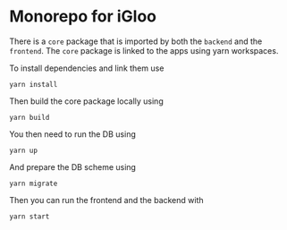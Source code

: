 # Monorepo for iGloo

There is a `core` package that is imported by both the `backend` and the `frontend`. The `core` package is linked to the apps using yarn workspaces.

To install dependencies and link them use

```
yarn install
```

Then build the core package locally using

```
yarn build
```

You then need to run the DB using

```
yarn up
```

And prepare the DB scheme using

```
yarn migrate
```

Then you can run the frontend and the backend with

```
yarn start
```
